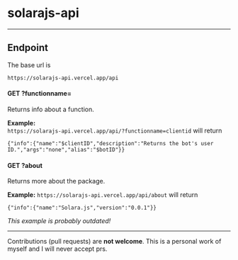 # solarajs-api
---

## Endpoint
The base url is
```
https://solarajs-api.vercel.app/api
```

#### GET ?functionname=
Returns info about a function.

**Example:**<br>
`https://solarajs-api.vercel.app/api/?functionname=clientid` will return
```
{"info":{"name":"$clientID","description":"Returns the bot's user ID.","args":"none","alias":"$botID"}}
```

#### GET ?about
Returns more about the package.

**Example:**
`https://solarajs-api.vercel.app/api/about` will return
```
{"info":{"name":"Solara.js","version":"0.0.1"}}
```
*This example is probably outdated!*

---
Contributions (pull requests) are **not welcome**. This is a personal work of myself and I will never accept prs.